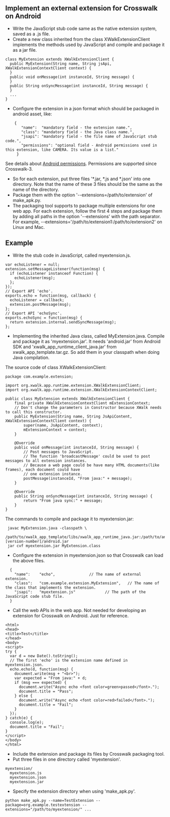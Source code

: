 ## Implement an external extension for Crosswalk on Android
* Write the JavaScript stub code same as the native extension system, saved as a .js file.
* Create a new class inherited from the class XWalkExtensionClient implements the methods used by JavaScript and compile and package it as a jar file.
```
class MyExtension extends XWalkExtensionClient {
  public MyExtension(String name, String jsApi, XWalkExtensionContextClient context) {
  }
  public void onMessage(int instanceId, String message) {
  }
  public String onSyncMessage(int instanceId, String message) {
  }
  ...
}
```
* Configure the extension in a json format which should be packaged in android asset, like:
```
    {
       "name":  "mandatory field - the extension name.",
       "class": "mandatory field - the Java class name.",
       "jsapi": "mandatory field - the file name of JavaScript stub code.",
       "permissions": "optional field - Android permissions used in this extension, like CAMERA. Its value is a list."
     }
```
See details about [Android permissions](http://developer.android.com/reference/android/Manifest.permission.html). Permissions are supported since Crosswalk-3.
* So for each extension, put three files '*.jar, *.js and *.json' into one directory. Note that the name of these 3 files should be the same as the name of the directory.
* Package them with the option '--extensions=/path/to/extension' of make_apk.py. 
* The packaging tool supports to package multiple extensions for one web app. For each extension, follow the first 4 steps and package them by adding all paths in the option '--extensions' with the path separator. For example, --extensions='/path/to/extension1:/path/to/extension2' on Linux and Mac.

## Example
* Write the stub code in JavaScript, called myextension.js.
```
var echoListener = null;
extension.setMessageListener(function(msg) {
  if (echoListener instanceof Function) {
    echoListener(msg);
  };
});
// Export API 'echo'.
exports.echo = function(msg, callback) {
  echoListener = callback;
  extension.postMessage(msg);
};
// Export API 'echoSync'.
exports.echoSync = function(msg) {
  return extension.internal.sendSyncMessage(msg);
};
```
* Implementing the inherited Java class, called MyExtension.java. Compile and package it as 'myextension.jar'. It needs 'android.jar' from Android SDK and 'xwalk_app_runtime_client_java.jar' from xwalk_app_template.tar.gz. So add them in your classpath when doing Java compilation.



The source code of class XWalkExtensionClient:
```
package com.example.extension;

import org.xwalk.app.runtime.extension.XWalkExtensionClient;
import org.xwalk.app.runtime.extension.XWalkExtensionContextClient;

public class MyExtension extends XWalkExtensionClient {
    final private XWalkExtensionContextClient mExtensionContext;
    // Don't change the parameters in Constructor because XWalk needs to call this constructor.
    public MyExtension(String name, String JsApiContent, XWalkExtensionContextClient context) {
        super(name, JsApiContent, context);
        mExtensionContext = context;
    }

    @Override
    public void onMessage(int instanceId, String message) {
        // Post messages to JavaScript.
        // The function 'broadcastMessage' could be used to post messages to all extension instances.
        // Because a web page could be have many HTML documents(like frames), each document could have
        // one extension instance.
        postMessage(instanceId, "From java:" + message);
    }

    @Override
    public String onSyncMessage(int instanceId, String message) {
        return "From java sync:" + message;
    }
}
```

 The commands to compile and package it to myextension.jar:
 ```
  javac MyExtension.java -classpath \
   /path/to/xwalk_app_template/libs/xwalk_app_runtime_java.jar:/path/to/androidsdk/platforms/android-[version-number]/android.jar
  jar cvf myextension.jar MyExtension.class
```
* Configure the extension in myextension.json so that Crosswalk can load the above files.
```
  {
    "name":    "echo",               // The name of external extension.
    "class":   "com.example.extension.MyExtension",   // The name of the class that implements the extension.
    "jsapi":   "myextension.js"             // The path of the JavaScript code stub file.
  }
```
* Call the web APIs in the web app. Not needed for developing an extension for Crosswalk on Android. Just for reference.
```
<html>
<head>
<title>Test</title>
</head>
<body>
<script>
try {
  var d = new Date().toString();
  // The first 'echo' is the extension name defined in myextension.json.
  echo.echo(d, function(msg) {
    document.write(msg + "<br>");
    var expected = "From java:" + d;
    if (msg === expected) {
      document.write("Async echo <font color=green>passed</font>.");
      document.title = "Pass";
    } else {
      document.write("Async echo <font color=red>failed</font>.");
      document.title = "Fail";
    }
  });
} catch(e) {
  console.log(e);
  document.title = "Fail";
}
</script>
</body>
</html>
```
* Include the extension and package its files by Crosswalk packaging tool.
 * Put three files in one directory called 'myextension'.
  ```
  myextension/
    myextension.js
    myextension.json
    myextension.jar
  ```
 * Specify the extension directory when using 'make_apk.py'.
  ```
python make_apk.py --name=TestExtension --package=org.example.testextension -- extensions="/path/to/myextension/" ...
  ```
